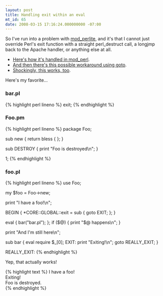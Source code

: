 ```yaml
---
layout: post
title: Handling exit within an eval
mt_id: 65
date: 2008-03-15 17:16:24.000000000 -07:00
---
```

So I've run into a problem with [mod_perlite](http://modperlite.org/), and it's
that I cannot just override Perl's exit function with a straight perl_destruct
call, a longjmp back to the Apache handler, or anything else at all.

* [Here's how it's handled in mod_perl](http://theory.uwinnipeg.ca/modperl/docs/2.0/api/ModPerl/Util.html#C_exit_).
* [And then there's this possible workaround using goto](http://www.perlmonks.org/?node_id=636127).
* [Shockingly, this works, too](http://www.mail-archive.com/perl-qa-help@perl.org/msg01189.html).

Here's my favorite...

### bar.pl
{% highlight perl lineno %}
exit;
{% endhighlight %}

### Foo.pm
{% highlight perl lineno %}
package Foo;

sub new {
  return bless { };
}

sub DESTROY {
  print "Foo is destroyed\n";
}

1;
{% endhighlight %}

### foo.pl
{% highlight perl lineno %}
use Foo;

my $foo = Foo-&gt;new;

print "I have a foo!\n";

BEGIN { *CORE::GLOBAL::exit = sub { goto EXIT; }; }

eval {
  bar("bar.pl");
}; if ($@) {
  print "$@ happens\n";
}

print "And I'm still here\n";

sub bar {
  eval require $_[0];
  EXIT:
  print "Exiting!\n";
  goto REALLY_EXIT;
}

REALLY_EXIT:
{% endhighlight %}

Yep, that actually works!

{% highlight text %}
I have a foo!  
Exiting!  
Foo is destroyed.  
{% endhighlight %}
